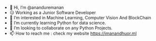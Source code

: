 - 👋 Hi, I’m @ananduremanan
- 😑 Working as a Junior Software Developer 
- 👀 I’m interested in Machine Learning, Computer Vision And BlockChain
- 🌱 I’m currently learning Python for data science.
- 💞️ I’m looking to collaborate on any Python Projects.
- 📫 How to reach me : check my website https://imanandhuor.ml

<!---
ananduremanan/ananduremanan is a ✨ special ✨ repository because its `README.md` (this file) appears on your GitHub profile.
You can click the Preview link to take a look at your changes.
--->
